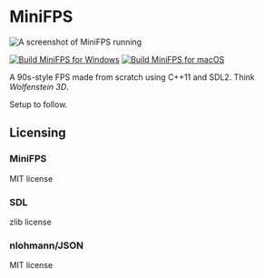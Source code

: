 # MiniFPS

![A screenshot of MiniFPS running](https://images.squarespace-cdn.com/content/63b9d22b11fd8b6be9c4483b/2f5739bf-c61e-4c7d-a062-4afad2902a79/mini-fps-v0.0.3.png?content-type=image%2Fpng)

[![Build MiniFPS for Windows](https://github.com/pjhrolfe/MiniFPS/actions/workflows/build-windows.yml/badge.svg)](https://github.com/pjhrolfe/MiniFPS/actions/workflows/build-windows.yml)
[![Build MiniFPS for macOS](https://github.com/pjhrolfe/MiniFPS/actions/workflows/build-macos.yml/badge.svg)](https://github.com/pjhrolfe/MiniFPS/actions/workflows/build-macos.yml)


A 90s-style FPS made from scratch using C++11 and SDL2. Think *Wolfenstein 3D*.

Setup to follow.

## Licensing

### MiniFPS

MIT license

### SDL

zlib license

### nlohmann/JSON

MIT license